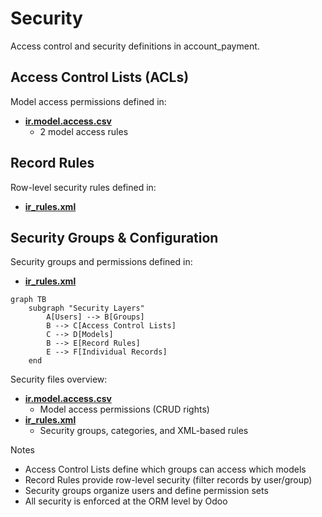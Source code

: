 # Security

Access control and security definitions in account_payment.

## Access Control Lists (ACLs)

Model access permissions defined in:
- **[ir.model.access.csv](../account_payment/security/ir.model.access.csv)**
  - 2 model access rules

## Record Rules

Row-level security rules defined in:
- **[ir_rules.xml](../account_payment/security/ir_rules.xml)**

## Security Groups & Configuration

Security groups and permissions defined in:
- **[ir_rules.xml](../account_payment/security/ir_rules.xml)**

```mermaid
graph TB
    subgraph "Security Layers"
        A[Users] --> B[Groups]
        B --> C[Access Control Lists]
        C --> D[Models]
        B --> E[Record Rules]
        E --> F[Individual Records]
    end
```

Security files overview:
- **[ir.model.access.csv](../account_payment/security/ir.model.access.csv)**
  - Model access permissions (CRUD rights)
- **[ir_rules.xml](../account_payment/security/ir_rules.xml)**
  - Security groups, categories, and XML-based rules

Notes
- Access Control Lists define which groups can access which models
- Record Rules provide row-level security (filter records by user/group)
- Security groups organize users and define permission sets
- All security is enforced at the ORM level by Odoo
